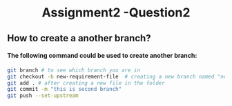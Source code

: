 <h1 align ="center"> Assignment2 -Question2</h1>

## How to create a another branch?
#### The following command could be used to create another branch:
```sh
git branch # to see which branch you are in
git checkout -b new-requirement-file  # creating a new branch named "new-requirement-file"
git add . # after creating a new file in the folder
git commit -m "this is second branch"
git push --set-upstream
```